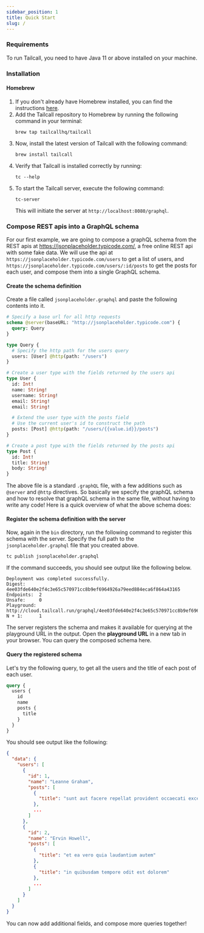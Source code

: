 ```yaml
---
sidebar_position: 1
title: Quick Start
slug: /
---
```


### Requirements

To run Tailcall, you need to have Java 11 or above installed on your machine.

### Installation
#### Homebrew
1. If you don't already have Homebrew installed, you can find the instructions [here](https://brew.sh/).
2. Add the Tailcall repository to Homebrew by running the following command in your terminal:
   ```shell
   brew tap tailcallhq/tailcall
   ```
3. Now, install the latest version of Tailcall with the following command:
   ```shell
   brew install tailcall
   ```
4. Verify that Tailcall is installed correctly by running:
   ```shell
   tc --help
   ```
5. To start the Tailcall server, execute the following command:
   ```shell
   tc-server
   ```
   This will initiate the server at `http://localhost:8080/graphql`.

### Compose REST apis into a GraphQL schema

For our first example, we are going to compose a graphQL schema from the REST apis at <a href="https://jsonplaceholder.typicode.com/" target="_blank">https://jsonplaceholder.typicode.com/</a>, a free online REST api with some fake data.
We will use the api at `https://jsonplaceholder.typicode.com/users` to get a list of users, and `https://jsonplaceholder.typicode.com/users/:id/posts` to get the posts for each user, and compose them into a single GraphQL schema.

#### Create the schema definition

Create a file called `jsonplaceholder.graphql` and paste the following contents into it.

```graphql showLineNumbers
# Specify a base url for all http requests
schema @server(baseURL: "http://jsonplaceholder.typicode.com") {
  query: Query
}

type Query {
  # Specify the http path for the users query
  users: [User] @http(path: "/users")
}

# Create a user type with the fields returned by the users api
type User {
  id: Int!
  name: String!
  username: String!
  email: String!
  email: String!

  # Extend the user type with the posts field
  # Use the current user's id to construct the path
  posts: [Post] @http(path: "/users/{{value.id}}/posts")
}

# Create a post type with the fields returned by the posts api
type Post {
  id: Int!
  title: String!
  body: String!
}
```

The above file is a standard `.graphQL` file, with a few additions such as `@server` and `@http` directives. So basically we specify the graphQL schema and how to resolve that graphQL schema in the same file, without having to write any code! Here is a quick overview of what the above schema does:

#### Register the schema definition with the server

Now, again in the `bin` directory, run the following command to register this schema with the server. Specify the full path to the `jsonplaceholder.graphql` file that you created above.

```shell
tc publish jsonplaceholder.graphql
```

If the command succeeds, you should see output like the following below.

```shell
Deployment was completed successfully.
Digest:     4ee03fde640e2f4c3e65c570971cc8b9ef6964926a79eed884eca6f864a43165
Endpoints:  2
Unsafe:     0
Playground: http://cloud.tailcall.run/graphql/4ee03fde640e2f4c3e65c570971cc8b9ef6964926a79eed884eca6f864a43165.
N + 1:      1
```

The server registers the schema and makes it available for querying at the playground URL in the output. Open the **playground URL** in a new tab in your browser. You can query the composed schema here.

#### Query the registered schema

Let's try the following query, to get all the users and the title of each post of each user.

```graphql showLineNumbers
query {
  users {
    id
    name
    posts {
      title
    }
  }
}
```

You should see output like the following:

```json showLineNumbers
{
  "data": {
    "users": [
      {
        "id": 1,
        "name": "Leanne Graham",
        "posts": [
          {
            "title": "sunt aut facere repellat provident occaecati excepturi optio reprehenderit"
          },
          ...
        ]
      },
      {
        "id": 2,
        "name": "Ervin Howell",
        "posts": [
          {
            "title": "et ea vero quia laudantium autem"
          },
          {
            "title": "in quibusdam tempore odit est dolorem"
          },
          ...
        ]
      }
    ]
  }
}
```

You can now add additional fields, and compose more queries together!
